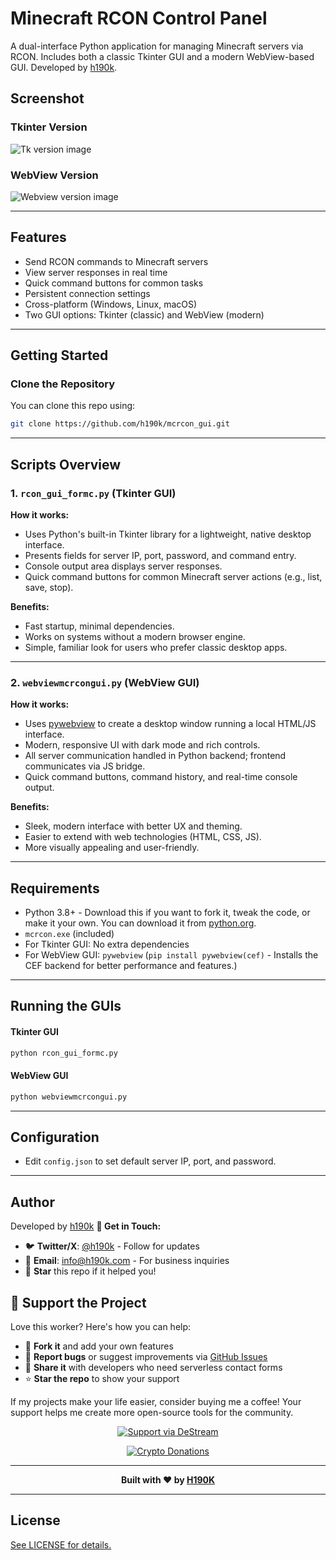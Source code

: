 # Minecraft RCON Control Panel

A dual-interface Python application for managing Minecraft servers via RCON. Includes both a classic Tkinter GUI and a modern WebView-based GUI. Developed by [h190k](https://github.com/h190k).

## Screenshot

### Tkinter Version
![Tk version image ](https://github.com/H190K/h190k.com-repo/blob/main/Screenshot%202025-10-07%20062558.png?raw=true)

### WebView Version
![Webview version image ](https://github.com/H190K/h190k.com-repo/blob/main/Screenshot%202025-10-07%20072535.png?raw=true)

---

## Features
- Send RCON commands to Minecraft servers
- View server responses in real time
- Quick command buttons for common tasks
- Persistent connection settings
- Cross-platform (Windows, Linux, macOS)
- Two GUI options: Tkinter (classic) and WebView (modern)

---

## Getting Started

### Clone the Repository
You can clone this repo using:
```bash
git clone https://github.com/h190k/mcrcon_gui.git
```

---

## Scripts Overview

### 1. `rcon_gui_formc.py` (Tkinter GUI)

**How it works:**
- Uses Python's built-in Tkinter library for a lightweight, native desktop interface.
- Presents fields for server IP, port, password, and command entry.
- Console output area displays server responses.
- Quick command buttons for common Minecraft server actions (e.g., list, save, stop).


**Benefits:**
- Fast startup, minimal dependencies.
- Works on systems without a modern browser engine.
- Simple, familiar look for users who prefer classic desktop apps.

---

### 2. `webviewmcrcongui.py` (WebView GUI)

**How it works:**
- Uses [pywebview](https://pywebview.flowrl.com/) to create a desktop window running a local HTML/JS interface.
- Modern, responsive UI with dark mode and rich controls.
- All server communication handled in Python backend; frontend communicates via JS bridge.
- Quick command buttons, command history, and real-time console output.



**Benefits:**
- Sleek, modern interface with better UX and theming.
- Easier to extend with web technologies (HTML, CSS, JS).
- More visually appealing and user-friendly.

---

## Requirements
- Python 3.8+ - Download this if you want to fork it, tweak the code, or make it your own. You can download it from [python.org](https://www.python.org/downloads/).
- `mcrcon.exe` (included)
- For Tkinter GUI: No extra dependencies
- For WebView GUI: `pywebview` (`pip install pywebview(cef)` - Installs the CEF backend for better performance and features.)

---

## Running the GUIs

#### Tkinter GUI
```bash
python rcon_gui_formc.py
```

#### WebView GUI
```bash
python webviewmcrcongui.py
```

---

## Configuration
- Edit `config.json` to set default server IP, port, and password.

---

## Author
Developed by [h190k](https://github.com/h190k)
**📧 Get in Touch:**
- 🐦 **Twitter/X**: [@h190k](https://twitter.com/h190k) - Follow for updates
- 📧 **Email**: [info@h190k.com](mailto:info@h190k.com) - For business inquiries
- 🌟 **Star** this repo if it helped you!

## 💖 Support the Project

Love this worker? Here's how you can help:

- 🍴 **Fork it** and add your own features
- 🐛 **Report bugs** or suggest improvements via [GitHub Issues](https://github.com/H190K/email-sending-worker/issues)
- 📢 **Share it** with developers who need serverless contact forms
- ⭐ **Star the repo** to show your support

If my projects make your life easier, consider buying me a coffee! Your support helps me create more open-source tools for the community.

<div align="center">

[![Support via DeStream](https://img.shields.io/badge/🍕_Feed_the_Developer-DeStream-FF6B6B?style=for-the-badge)](https://destream.net/live/H190K/donate)

[![Crypto Donations](https://img.shields.io/badge/Crypto_Donations-NOWPayments-9B59B6?style=for-the-badge&logo=bitcoin&logoColor=colored)](https://nowpayments.io/donation?api_key=J0QACAH-BTH4F4F-QDXM4ZS-RCA58BH)

</div>

---

<div align="center">

**Built with ❤️ by [H190K](https://github.com/H190K)**



</div>

---

## License
[See LICENSE for details.](LICENSE)